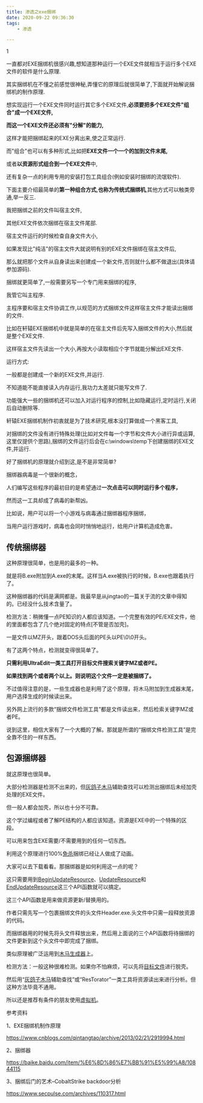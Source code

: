 ```yaml
---
title: 渗透之exe捆绑
date: 2020-09-22 09:36:30
tags:
	- 渗透

---
```


1

一直都对EXE捆绑机很感兴趣,想知道那种运行一个EXE文件就相当于运行多个EXE文件的软件是什么原理.

其实捆绑机在不懂之前感觉很神秘,弄懂它的原理后就很简单了,下面就开始解说捆绑机的制作原理.

 想实现运行一个EXE文件同时运行其它多个EXE文件,**必须要把多个EXE文件"组合"成一个EXE文件,**

**而这一个EXE文件还必须有"分解"的能力,**

这样才能把捆绑起来的EXE分离出来,使之正常运行.

而"组合"也可以有多种形式,比如把**EXE文件一个一个的加到文件末尾,**

或者**以资源形式组合到一个EXE文件**中,

还有复杂一点的利用专用的安装打包工具组合(例如安装时捆绑的流氓软件).

下面主要介绍最简单的**第一种组合方式,也称为传统式捆绑机**,其他方式可以触类旁通,举一反三.

  我把捆绑之前的文件叫宿主文件,

其他EXE文件依次捆绑在宿主文件尾部.

宿主文件运行的时候检查自身文件大小,

如果发现比"纯洁"的宿主文件大就说明有别的EXE文件捆绑在宿主文件后,

那么就把那个文件从自身读出来创建成一个新文件,否则就什么都不做退出(具体请参加源码).

  捆绑就更简单了,一般需要另写一个专门用来捆绑的程序,

我管它叫主程序.

主程序要和宿主文件协调工作,以规范的方式捆绑文件这样宿主文件才能读出捆绑的文件.

比如在轩辕EXE捆绑机中就是简单的在宿主文件后先写入捆绑文件的大小,然后就是整个EXE文件.

这样宿主文件先读出一个大小,再按大小读取相应个字节就能分解出EXE文件.

  运行方式:

一般都是创建成一个新的EXE文件,并运行.

不知道能不能直接读入内存运行,我功力太差就只能写文件了.

功能强大一些的捆绑机还可以加入对运行程序的控制,比如隐藏运行,定时运行,关闭后自动删除等.

  轩辕EXE捆绑机制作初衷就是为了技术研究,根本没打算做成一个黑客工具,

对捆绑的文件没有进行特殊处理(比如对文件每一个字节和文件大小进行异或运算,这里仅提供个思路),捆绑的文件运行后会在c:\windows\temp下创建捆绑的EXE文件,并运行.

  好了捆绑机的原理就介绍到这,是不是非常简单?



捆绑器病毒是一个很新的概念，

人们编写这些程序的最初目的是希望通过**一次点击可以同时运行多个程序，**

然而这一工具却成了病毒的新帮凶。

比如说，用户可以将一个小游戏与病毒通过捆绑器程序捆绑，

当用户运行游戏时，病毒也会同时悄悄地运行，给用户计算机造成危害。



## 传统捆绑器

这种原理很简单，也是用的最多的一种。

就是将B.exe附加到A.exe的末尾。这样当A.exe被执行的时候，B.exe也跟着执行了。

这种捆绑器的代码是满网都是。我最早是从jingtao的一篇关于流的文章中得知的。已经没什么技术含量了。

检测方法：稍微懂一点PE知识的人都应该知道。一个完整有效的PE/EXE文件，他的里面都包含了几个绝对固定的特点[不管是否加壳]。

一是文件以MZ开头，跟着DOS头后面的PE头以PE\0\0开头。

有了这两个特点，检测就变得很简单了。

**只需利用UltraEdit一类工具打开目标文件搜索关键字MZ或者PE。**

**如果找到两个或者两个以上。则说明这个文件一定是被捆绑了。**

不过值得注意的是，一些生成器也是利用了这个原理，将木马附加到生成器末尾，用户选择生成的时候读出来。

另外网上流行的多款“捆绑文件检测工具”都是文件读出来，然后检索关键字MZ或者PE。

说到这里，相信大家有了一个大概的了解。那就是所谓的“捆绑文件检测工具”是完全靠不住的一样东西。

## 包源捆绑器

就这原理也很简单。

大部分检测器是检测不出来的，但[灰鸽子木马](https://baike.baidu.com/item/灰鸽子木马)辅助查找可以检测出捆绑后未经加壳处理的EXE文件。

但一般人都会加壳，所以也十分不可靠。

这个学过编程或者了解PE结构的人都应该知道。资源是EXE中的一个特殊的区段。

可以用来包含EXE需要/不需要用到的任何一切东西。

利用这个原理进行100%[免杀](https://baike.baidu.com/item/免杀)捆绑已经让人做成了动画。

大家可以去下载看看。那捆绑器是如何利用这一点的呢？

这只需要用到[BeginUpdateResource](https://baike.baidu.com/item/BeginUpdateResource)、[UpdateResource](https://baike.baidu.com/item/UpdateResource)和[EndUpdateResource](https://baike.baidu.com/item/EndUpdateResource)这三个API函数就可以搞定。

这三个API函数是用来做资源更新/替换用的。

作者只需先写一个包裹捆绑文件的头文件Header.exe.头文件中只需一段释放资源的代码。

而捆绑器用的时候先将头文件释放出来，然后用上面说的三个API函数将待捆绑的文件更新到这个头文件中即完成了捆绑。

类似原理被广泛运用到[木马生成器](https://baike.baidu.com/item/木马生成器)上。

检测方法：一般这种很难检测。如果你不怕麻烦，可以先将[目标文件](https://baike.baidu.com/item/目标文件)进行脱壳。

然后用“[灰鸽子木马](https://baike.baidu.com/item/灰鸽子木马)辅助查找”或“ResTorator”一类工具将资源读出来进行分析。但这种方法毕竟不通用。

所以还是推荐有条件的朋友使用[虚拟机](https://baike.baidu.com/item/虚拟机)。



参考资料

1、EXE捆绑机制作原理

https://www.cnblogs.com/qintangtao/archive/2013/02/21/2919994.html

2、捆绑器

https://baike.baidu.com/item/%E6%8D%86%E7%BB%91%E5%99%A8/10844115

3、捆绑后门的艺术–CobaltStrike backdoor分析

https://www.secpulse.com/archives/110317.html